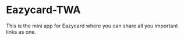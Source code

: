 # Eazycard-TWA
This is the mini app for Eazycard where you can share all you important links as one.
